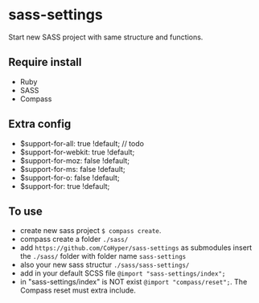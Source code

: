 sass-settings
=============

Start new SASS project with same structure and functions.

## Require install
* Ruby
* SASS
* Compass


## Extra config
* $support-for-all: true !default; // todo
* $support-for-webkit: true !default;
* $support-for-moz: false !default;
* $support-for-ms: false !default;
* $support-for-o: false !default;
* $support-for: true !default;


## To use
* create new sass project `$ compass create`.
* compass create a folder `./sass/`
* add `https://github.com/CoHyper/sass-settings` as submodules insert the `./sass/` folder with folder name `sass-settings`
* also your new sass structur `./sass/sass-settings/`
* add in your default SCSS file `@import "sass-settings/index";`
* in "sass-settings/index" is NOT exist `@import "compass/reset";`. The Compass reset must extra include.